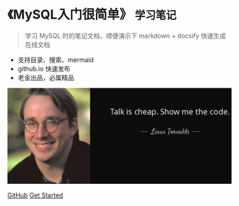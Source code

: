 <!-- _coverpage.md -->
# 《MySQL入门很简单》 <small>学习笔记</small>

<!-- > 《MySQL入门很简单》学习笔记 -->


> 学习 MySQL 时的笔记文档，顺便演示下 markdown + docsify 快速生成在线文档

- 支持目录、搜索、mermaid
- github.io 快速发布
- 老金出品，必属精品

![Talk is cheap, show me the code.](_images/code.jpg)

[GitHub](https://github.com/jinqinghua/kim-doc-mysql)
[Get Started](#/?id=《mysql入门很简单》学习笔记)

<!-- 背景图片 -->
<!-- ![](_images/bg.jpg) -->

<!-- 背景色 -->
<!-- ![color](#f0f0f0) -->
